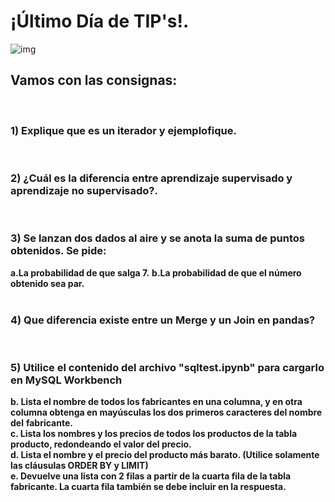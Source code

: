 # ¡Último Día de TIP's!. 
![img](https://c.tenor.com/F31GFRXNdTQAAAAC/elmo-fire.gif)
## Vamos con las consignas:
<br>

### **1) Explique que es un iterador y ejemplofique.**  
<br>

### **2) ¿Cuál es la diferencia entre aprendizaje supervisado y aprendizaje no supervisado?.**
<br>

### **3) Se lanzan dos dados al aire y se anota la suma de puntos obtenidos. Se pide:**  
**a.La probabilidad de que salga 7.**
**b.La probabilidad de que el número obtenido sea par.**  
<br>

### **4) Que diferencia existe entre un Merge y un Join en pandas?**  
<br>

### **5) Utilice el contenido del archivo "sqltest.ipynb" para cargarlo en MySQL Workbench**  

**b. Lista el nombre de todos los fabricantes en una columna, y en otra columna obtenga en mayúsculas los dos primeros caracteres del nombre del**  **fabricante.**  
**c. Lista los nombres y los precios de todos los productos de la tabla producto, redondeando el valor del precio.**  
**d. Lista el nombre y el precio del producto más barato. (Utilice solamente las cláusulas ORDER BY y LIMIT)**    
**e. Devuelve una lista con 2 filas a partir de la cuarta fila de la tabla fabricante. La cuarta fila también se debe incluir en la respuesta.**  
